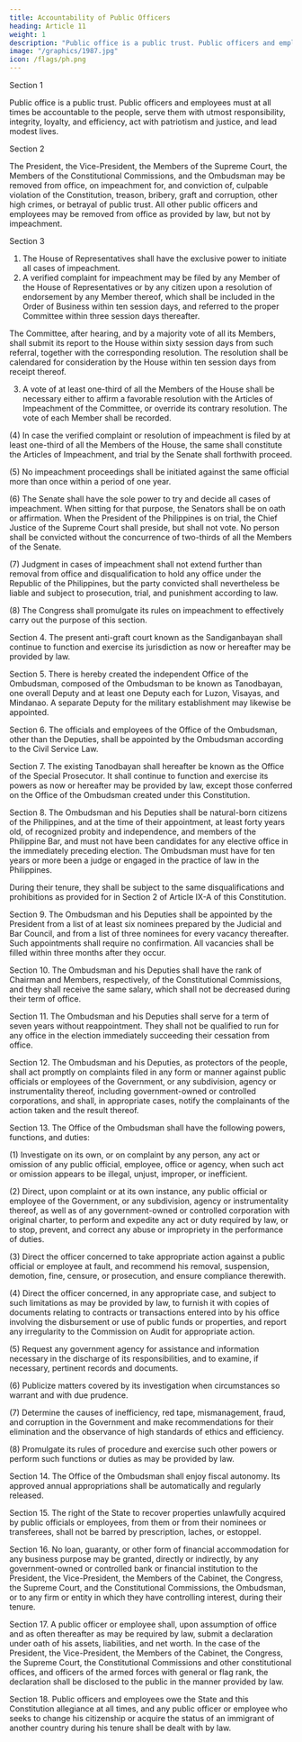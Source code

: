 ```yaml
---
title: Accountability of Public Officers
heading: Article 11
weight: 1
description: "Public office is a public trust. Public officers and employees must at all times be accountable to the people, serve them with utmost responsibility, integrity, loyalty, and efficiency, act with patriotism and justice, and lead modest lives."
image: "/graphics/1987.jpg"
icon: /flags/ph.png
---
```



Section 1

Public office is a public trust. Public officers and employees must at all times be accountable to the people, serve them with utmost responsibility, integrity, loyalty, and efficiency, act with patriotism and justice, and lead modest lives.

Section 2

The President, the Vice-President, the Members of the Supreme Court, the Members of the Constitutional Commissions, and the Ombudsman may be removed from office, on impeachment for, and conviction of, culpable violation of the Constitution, treason, bribery, graft and corruption, other high crimes, or betrayal of public trust. All other public officers and employees may be removed from office as provided by law, but not by impeachment.

Section 3

1. The House of Representatives shall have the exclusive power to initiate all cases of impeachment.
2. A verified complaint for impeachment may be filed by any Member of the House of Representatives or by any citizen upon a resolution of endorsement by any Member thereof, which shall be included in the Order of Business within ten session days, and referred to the proper Committee within three session days thereafter. 

The Committee, after hearing, and by a majority vote of all its Members, shall submit its report to the House within sixty session days from such referral, together with the corresponding resolution. The resolution shall be calendared for consideration by the House within ten session days from receipt thereof.

3. A vote of at least one-third of all the Members of the House shall be necessary either to affirm a favorable resolution with the Articles of Impeachment of the Committee, or override its contrary resolution. The vote of each Member shall be recorded.

(4) In case the verified complaint or resolution of impeachment is filed by at least one-third of all the Members of the House, the same shall constitute the Articles of Impeachment, and trial by the Senate shall forthwith proceed.

(5) No impeachment proceedings shall be initiated against the same official more than once within a period of one year.

(6) The Senate shall have the sole power to try and decide all cases of impeachment. When sitting for that purpose, the Senators shall be on oath or affirmation. When the President of the Philippines is on trial, the Chief Justice of the Supreme Court shall preside, but shall not vote. No person shall be convicted without the concurrence of two-thirds of all the Members of the Senate.

(7) Judgment in cases of impeachment shall not extend further than removal from office and disqualification to hold any office under the Republic of the Philippines, but the party convicted shall nevertheless be liable and subject to prosecution, trial, and punishment according to law.

(8) The Congress shall promulgate its rules on impeachment to effectively carry out the purpose of this section.

Section 4. The present anti-graft court known as the Sandiganbayan shall continue to function and exercise its jurisdiction as now or hereafter may be provided by law.

Section 5. There is hereby created the independent Office of the Ombudsman, composed of the Ombudsman to be known as Tanodbayan, one overall Deputy and at least one Deputy each for Luzon, Visayas, and Mindanao. A separate Deputy for the military establishment may likewise be appointed.

Section 6. The officials and employees of the Office of the Ombudsman, other than the Deputies, shall be appointed by the Ombudsman according to the Civil Service Law.

Section 7. The existing Tanodbayan shall hereafter be known as the Office of the Special Prosecutor. It shall continue to function and exercise its powers as now or hereafter may be provided by law, except those conferred on the Office of the Ombudsman created under this Constitution.

Section 8. The Ombudsman and his Deputies shall be natural-born citizens of the Philippines, and at the time of their appointment, at least forty years old, of recognized probity and independence, and members of the Philippine Bar, and must not have been candidates for any elective office in the immediately preceding election. The Ombudsman must have for ten years or more been a judge or engaged in the practice of law in the Philippines.

During their tenure, they shall be subject to the same disqualifications and prohibitions as provided for in Section 2 of Article IX-A of this Constitution.

Section 9. The Ombudsman and his Deputies shall be appointed by the President from a list of at least six nominees prepared by the Judicial and Bar Council, and from a list of three nominees for every vacancy thereafter. Such appointments shall require no confirmation. All vacancies shall be filled within three months after they occur.

Section 10. The Ombudsman and his Deputies shall have the rank of Chairman and Members, respectively, of the Constitutional Commissions, and they shall receive the same salary, which shall not be decreased during their term of office.

Section 11. The Ombudsman and his Deputies shall serve for a term of seven years without reappointment. They shall not be qualified to run for any office in the election immediately succeeding their cessation from office.

Section 12. The Ombudsman and his Deputies, as protectors of the people, shall act promptly on complaints filed in any form or manner against public officials or employees of the Government, or any subdivision, agency or instrumentality thereof, including government-owned or controlled corporations, and shall, in appropriate cases, notify the complainants of the action taken and the result thereof.

Section 13. The Office of the Ombudsman shall have the following powers, functions, and duties:

(1) Investigate on its own, or on complaint by any person, any act or omission of any public official, employee, office or agency, when such act or omission appears to be illegal, unjust, improper, or inefficient.

(2) Direct, upon complaint or at its own instance, any public official or employee of the Government, or any subdivision, agency or instrumentality thereof, as well as of any government-owned or controlled corporation with original charter, to perform and expedite any act or duty required by law, or to stop, prevent, and correct any abuse or impropriety in the performance of duties.

(3) Direct the officer concerned to take appropriate action against a public official or employee at fault, and recommend his removal, suspension, demotion, fine, censure, or prosecution, and ensure compliance therewith.

(4) Direct the officer concerned, in any appropriate case, and subject to such limitations as may be provided by law, to furnish it with copies of documents relating to contracts or transactions entered into by his office involving the disbursement or use of public funds or properties, and report any irregularity to the Commission on Audit for appropriate action.

(5) Request any government agency for assistance and information necessary in the discharge of its responsibilities, and to examine, if necessary, pertinent records and documents.

(6) Publicize matters covered by its investigation when circumstances so warrant and with due prudence.

(7) Determine the causes of inefficiency, red tape, mismanagement, fraud, and corruption in the Government and make recommendations for their elimination and the observance of high standards of ethics and efficiency.

(8) Promulgate its rules of procedure and exercise such other powers or perform such functions or duties as may be provided by law.

Section 14. The Office of the Ombudsman shall enjoy fiscal autonomy. Its approved annual appropriations shall be automatically and regularly released.

Section 15. The right of the State to recover properties unlawfully acquired by public officials or employees, from them or from their nominees or transferees, shall not be barred by prescription, laches, or estoppel.

Section 16. No loan, guaranty, or other form of financial accommodation for any business purpose may be granted, directly or indirectly, by any government-owned or controlled bank or financial institution to the President, the Vice-President, the Members of the Cabinet, the Congress, the Supreme Court, and the Constitutional Commissions, the Ombudsman, or to any firm or entity in which they have controlling interest, during their tenure.

Section 17. A public officer or employee shall, upon assumption of office and as often thereafter as may be required by law, submit a declaration under oath of his assets, liabilities, and net worth. In the case of the President, the Vice-President, the Members of the Cabinet, the Congress, the Supreme Court, the Constitutional Commissions and other constitutional offices, and officers of the armed forces with general or flag rank, the declaration shall be disclosed to the public in the manner provided by law.

Section 18. Public officers and employees owe the State and this Constitution allegiance at all times, and any public officer or employee who seeks to change his citizenship or acquire the status of an immigrant of another country during his tenure shall be dealt with by law.
